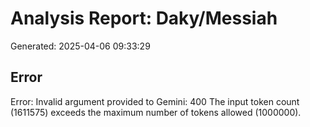 # Analysis Report: Daky/Messiah

Generated: 2025-04-06 09:33:29


## Error

Error: Invalid argument provided to Gemini: 400 The input token count (1611575) exceeds the maximum number of tokens allowed (1000000).
